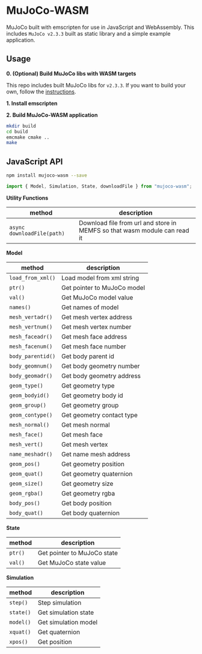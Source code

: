 # MuJoCo-WASM

MuJoCo built with emscripten for use in JavaScript and WebAssembly. This includes `MuJoCo v2.3.3` built as static library and a simple example application.

## Usage

**0. (Optional) Build MuJoCo libs with WASM targets**

This repo includes built MuJoCo libs for `v2.3.3`. If you want to build your own, follow the [instructions](https://github.com/stillonearth/MuJoCo-WASM/issues/1#issuecomment-1495814568).

**1. Install emscripten**

**2. Build MuJoCo-WASM application**

```bash
mkdir build
cd build
emcmake cmake ..
make
```

## JavaScript API

```bash
npm install mujoco-wasm --save
```

```javascript
import { Model, Simulation, State, downloadFile } from "mujoco-wasm";
```

**Utility Functions**

| method                     | description                                                               |
| -------------------------- | ------------------------------------------------------------------------- |
| `async downloadFile(path)` | Download file from url and store in MEMFS so that wasm module can read it |

**Model**

| method            | description                 |
| ----------------- | --------------------------- |
| `load_from_xml()` | Load model from xml string  |
| `ptr()`           | Get pointer to MuJoCo model |
| `val()`           | Get MuJoCo model value      |
| `names()`         | Get names of model          |
| `mesh_vertadr()`  | Get mesh vertex address     |
| `mesh_vertnum()`  | Get mesh vertex number      |
| `mesh_faceadr()`  | Get mesh face address       |
| `mesh_facenum()`  | Get mesh face number        |
| `body_parentid()` | Get body parent id          |
| `body_geomnum()`  | Get body geometry number    |
| `body_geomadr()`  | Get body geometry address   |
| `geom_type()`     | Get geometry type           |
| `geom_bodyid()`   | Get geometry body id        |
| `geom_group()`    | Get geometry group          |
| `geom_contype()`  | Get geometry contact type   |
| `mesh_normal()`   | Get mesh normal             |
| `mesh_face()`     | Get mesh face               |
| `mesh_vert()`     | Get mesh vertex             |
| `name_meshadr()`  | Get name mesh address       |
| `geom_pos()`      | Get geometry position       |
| `geom_quat()`     | Get geometry quaternion     |
| `geom_size()`     | Get geometry size           |
| `geom_rgba()`     | Get geometry rgba           |
| `body_pos()`      | Get body position           |
| `body_quat()`     | Get body quaternion         |

**State**

| method  | description                 |
| ------- | --------------------------- |
| `ptr()` | Get pointer to MuJoCo state |
| `val()` | Get MuJoCo state value      |

**Simulation**

| method    | description          |
| --------- | -------------------- |
| `step()`  | Step simulation      |
| `state()` | Get simulation state |
| `model()` | Get simulation model |
| `xquat()` | Get quaternion       |
| `xpos()`  | Get position         |
